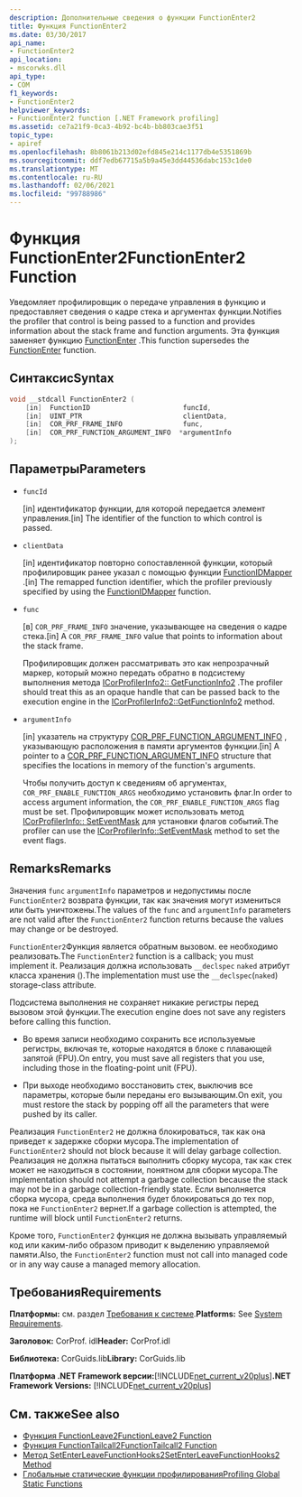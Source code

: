 ```yaml
---
description: Дополнительные сведения о функции FunctionEnter2
title: Функция FunctionEnter2
ms.date: 03/30/2017
api_name:
- FunctionEnter2
api_location:
- mscorwks.dll
api_type:
- COM
f1_keywords:
- FunctionEnter2
helpviewer_keywords:
- FunctionEnter2 function [.NET Framework profiling]
ms.assetid: ce7a21f9-0ca3-4b92-bc4b-bb803cae3f51
topic_type:
- apiref
ms.openlocfilehash: 8b8061b213d02efd845e214c1177db4e5351869b
ms.sourcegitcommit: ddf7edb67715a5b9a45e3dd44536dabc153c1de0
ms.translationtype: MT
ms.contentlocale: ru-RU
ms.lasthandoff: 02/06/2021
ms.locfileid: "99788986"
---
```

# <a name="functionenter2-function"></a><span data-ttu-id="837bd-103">Функция FunctionEnter2</span><span class="sxs-lookup"><span data-stu-id="837bd-103">FunctionEnter2 Function</span></span>

<span data-ttu-id="837bd-104">Уведомляет профилировщик о передаче управления в функцию и предоставляет сведения о кадре стека и аргументах функции.</span><span class="sxs-lookup"><span data-stu-id="837bd-104">Notifies the profiler that control is being passed to a function and provides information about the stack frame and function arguments.</span></span> <span data-ttu-id="837bd-105">Эта функция заменяет функцию [FunctionEnter](functionenter-function.md) .</span><span class="sxs-lookup"><span data-stu-id="837bd-105">This function supersedes the [FunctionEnter](functionenter-function.md) function.</span></span>  
  
## <a name="syntax"></a><span data-ttu-id="837bd-106">Синтаксис</span><span class="sxs-lookup"><span data-stu-id="837bd-106">Syntax</span></span>  
  
```cpp  
void __stdcall FunctionEnter2 (  
    [in]  FunctionID                       funcId,
    [in]  UINT_PTR                         clientData,
    [in]  COR_PRF_FRAME_INFO               func,
    [in]  COR_PRF_FUNCTION_ARGUMENT_INFO  *argumentInfo  
);  
```  
  
## <a name="parameters"></a><span data-ttu-id="837bd-107">Параметры</span><span class="sxs-lookup"><span data-stu-id="837bd-107">Parameters</span></span>

- `funcId`

  <span data-ttu-id="837bd-108">\[in] идентификатор функции, для которой передается элемент управления.</span><span class="sxs-lookup"><span data-stu-id="837bd-108">\[in] The identifier of the function to which control is passed.</span></span>

- `clientData`

  <span data-ttu-id="837bd-109">\[in] идентификатор повторно сопоставленной функции, который профилировщик ранее указал с помощью функции [FunctionIDMapper](functionidmapper-function.md) .</span><span class="sxs-lookup"><span data-stu-id="837bd-109">\[in] The remapped function identifier, which the profiler previously specified by using the [FunctionIDMapper](functionidmapper-function.md) function.</span></span>
  
- `func`

  <span data-ttu-id="837bd-110">\[в] `COR_PRF_FRAME_INFO` значение, указывающее на сведения о кадре стека.</span><span class="sxs-lookup"><span data-stu-id="837bd-110">\[in] A `COR_PRF_FRAME_INFO` value that points to information about the stack frame.</span></span>
  
  <span data-ttu-id="837bd-111">Профилировщик должен рассматривать это как непрозрачный маркер, который можно передать обратно в подсистему выполнения метода [ICorProfilerInfo2:: GetFunctionInfo2](icorprofilerinfo2-getfunctioninfo2-method.md) .</span><span class="sxs-lookup"><span data-stu-id="837bd-111">The profiler should treat this as an opaque handle that can be passed back to the execution engine in the [ICorProfilerInfo2::GetFunctionInfo2](icorprofilerinfo2-getfunctioninfo2-method.md) method.</span></span>  
  
- `argumentInfo`

  <span data-ttu-id="837bd-112">\[in] указатель на структуру [COR_PRF_FUNCTION_ARGUMENT_INFO](cor-prf-function-argument-info-structure.md) , указывающую расположения в памяти аргументов функции.</span><span class="sxs-lookup"><span data-stu-id="837bd-112">\[in] A pointer to a [COR_PRF_FUNCTION_ARGUMENT_INFO](cor-prf-function-argument-info-structure.md) structure that specifies the locations in memory of the function's arguments.</span></span>

  <span data-ttu-id="837bd-113">Чтобы получить доступ к сведениям об аргументах, `COR_PRF_ENABLE_FUNCTION_ARGS` необходимо установить флаг.</span><span class="sxs-lookup"><span data-stu-id="837bd-113">In order to access argument information, the `COR_PRF_ENABLE_FUNCTION_ARGS` flag must be set.</span></span> <span data-ttu-id="837bd-114">Профилировщик может использовать метод [ICorProfilerInfo:: SetEventMask](icorprofilerinfo-seteventmask-method.md) для установки флагов событий.</span><span class="sxs-lookup"><span data-stu-id="837bd-114">The profiler can use the [ICorProfilerInfo::SetEventMask](icorprofilerinfo-seteventmask-method.md) method to set the event flags.</span></span>

## <a name="remarks"></a><span data-ttu-id="837bd-115">Remarks</span><span class="sxs-lookup"><span data-stu-id="837bd-115">Remarks</span></span>  

 <span data-ttu-id="837bd-116">Значения `func` `argumentInfo` параметров и недопустимы после `FunctionEnter2` возврата функции, так как значения могут измениться или быть уничтожены.</span><span class="sxs-lookup"><span data-stu-id="837bd-116">The values of the `func` and `argumentInfo` parameters are not valid after the `FunctionEnter2` function returns because the values may change or be destroyed.</span></span>  
  
 <span data-ttu-id="837bd-117">`FunctionEnter2`Функция является обратным вызовом. ее необходимо реализовать.</span><span class="sxs-lookup"><span data-stu-id="837bd-117">The `FunctionEnter2` function is a callback; you must implement it.</span></span> <span data-ttu-id="837bd-118">Реализация должна использовать `__declspec` `naked` атрибут класса хранения ().</span><span class="sxs-lookup"><span data-stu-id="837bd-118">The implementation must use the `__declspec`(`naked`) storage-class attribute.</span></span>  
  
 <span data-ttu-id="837bd-119">Подсистема выполнения не сохраняет никакие регистры перед вызовом этой функции.</span><span class="sxs-lookup"><span data-stu-id="837bd-119">The execution engine does not save any registers before calling this function.</span></span>  
  
- <span data-ttu-id="837bd-120">Во время записи необходимо сохранить все используемые регистры, включая те, которые находятся в блоке с плавающей запятой (FPU).</span><span class="sxs-lookup"><span data-stu-id="837bd-120">On entry, you must save all registers that you use, including those in the floating-point unit (FPU).</span></span>  
  
- <span data-ttu-id="837bd-121">При выходе необходимо восстановить стек, выключив все параметры, которые были переданы его вызывающим.</span><span class="sxs-lookup"><span data-stu-id="837bd-121">On exit, you must restore the stack by popping off all the parameters that were pushed by its caller.</span></span>  
  
 <span data-ttu-id="837bd-122">Реализация `FunctionEnter2` не должна блокироваться, так как она приведет к задержке сборки мусора.</span><span class="sxs-lookup"><span data-stu-id="837bd-122">The implementation of `FunctionEnter2` should not block because it will delay garbage collection.</span></span> <span data-ttu-id="837bd-123">Реализация не должна пытаться выполнить сборку мусора, так как стек может не находиться в состоянии, понятном для сборки мусора.</span><span class="sxs-lookup"><span data-stu-id="837bd-123">The implementation should not attempt a garbage collection because the stack may not be in a garbage collection-friendly state.</span></span> <span data-ttu-id="837bd-124">Если выполняется сборка мусора, среда выполнения будет блокироваться до тех пор, пока не `FunctionEnter2` вернет.</span><span class="sxs-lookup"><span data-stu-id="837bd-124">If a garbage collection is attempted, the runtime will block until `FunctionEnter2` returns.</span></span>  
  
 <span data-ttu-id="837bd-125">Кроме того, `FunctionEnter2` функция не должна вызывать управляемый код или каким-либо образом приводит к выделению управляемой памяти.</span><span class="sxs-lookup"><span data-stu-id="837bd-125">Also, the `FunctionEnter2` function must not call into managed code or in any way cause a managed memory allocation.</span></span>  
  
## <a name="requirements"></a><span data-ttu-id="837bd-126">Требования</span><span class="sxs-lookup"><span data-stu-id="837bd-126">Requirements</span></span>  

 <span data-ttu-id="837bd-127">**Платформы:** см. раздел [Требования к системе](../../get-started/system-requirements.md).</span><span class="sxs-lookup"><span data-stu-id="837bd-127">**Platforms:** See [System Requirements](../../get-started/system-requirements.md).</span></span>  
  
 <span data-ttu-id="837bd-128">**Заголовок:** CorProf. idl</span><span class="sxs-lookup"><span data-stu-id="837bd-128">**Header:** CorProf.idl</span></span>  
  
 <span data-ttu-id="837bd-129">**Библиотека:** CorGuids.lib</span><span class="sxs-lookup"><span data-stu-id="837bd-129">**Library:** CorGuids.lib</span></span>  
  
 <span data-ttu-id="837bd-130">**Платформа .NET Framework версии:**[!INCLUDE[net_current_v20plus](../../../../includes/net-current-v20plus-md.md)]</span><span class="sxs-lookup"><span data-stu-id="837bd-130">**.NET Framework Versions:** [!INCLUDE[net_current_v20plus](../../../../includes/net-current-v20plus-md.md)]</span></span>  
  
## <a name="see-also"></a><span data-ttu-id="837bd-131">См. также</span><span class="sxs-lookup"><span data-stu-id="837bd-131">See also</span></span>

- [<span data-ttu-id="837bd-132">Функция FunctionLeave2</span><span class="sxs-lookup"><span data-stu-id="837bd-132">FunctionLeave2 Function</span></span>](functionleave2-function.md)
- [<span data-ttu-id="837bd-133">Функция FunctionTailcall2</span><span class="sxs-lookup"><span data-stu-id="837bd-133">FunctionTailcall2 Function</span></span>](functiontailcall2-function.md)
- [<span data-ttu-id="837bd-134">Метод SetEnterLeaveFunctionHooks2</span><span class="sxs-lookup"><span data-stu-id="837bd-134">SetEnterLeaveFunctionHooks2 Method</span></span>](icorprofilerinfo2-setenterleavefunctionhooks2-method.md)
- [<span data-ttu-id="837bd-135">Глобальные статические функции профилирования</span><span class="sxs-lookup"><span data-stu-id="837bd-135">Profiling Global Static Functions</span></span>](profiling-global-static-functions.md)
